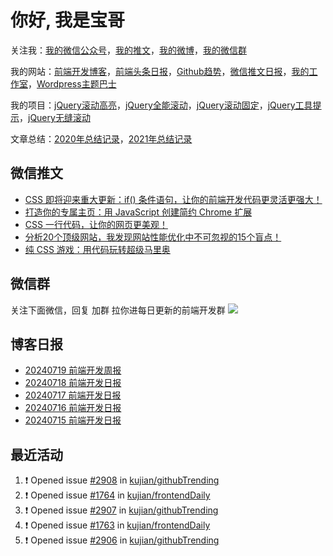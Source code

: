 
# 你好, 我是宝哥

关注我：[我的微信公众号](https://open.weixin.qq.com/qr/code?username=caibaojian_com)，[我的推文](https://weixin.qdkfweb.cn/)，[我的微博](https://weibo.com/kujian)，[我的微信群](https://qdkfweb.cn/go/weixinqun)

我的网站：[前端开发博客](https://qdkfweb.cn/)，[前端头条日报](https://toutiao.qdkfweb.cn/)，[Github趋势](https://github.qdkfweb.cn/)，[微信推文日报](https://weixin.qdkfweb.cn/)，[我的工作室](https://diy.qdkfweb.cn/)，[Wordpress主题巴士](https://wp.qdkfweb.cn/)

我的项目：[jQuery滚动高亮](https://github.com/kujian/scrollHighlight)，[jQuery全能滚动](https://github.com/kujian/power-slider)，[jQuery滚动固定](https://github.com/kujian/scrollfix)，[jQuery工具提示](https://github.com/kujian/tooltip)，[jQuery无缝滚动](http://github.com/kujian/scrollForever)

文章总结：[2020年总结记录](https://mp.weixin.qq.com/s/u0YW8BFWYLquVauhHrkSMQ)，[2021年总结记录](https://mp.weixin.qq.com/s/zMnxIpxMdDrIyuLxHRnSPw)


## 微信推文

<!-- BLOG-POST-LIST:START -->
- [CSS 即将迎来重大更新：if&lpar;&rpar; 条件语句，让你的前端开发代码更灵活更强大！](https://weixin.qdkfweb.cn/51445.html)
- [打造你的专属主页：用 JavaScript 创建简约 Chrome 扩展](https://weixin.qdkfweb.cn/51351.html)
- [CSS 一行代码，让你的网页更美观！](https://weixin.qdkfweb.cn/51278.html)
- [分析20个顶级网站，我发现网站性能优化中不可忽视的15个盲点！](https://weixin.qdkfweb.cn/51217.html)
- [纯 CSS 游戏：用代码玩转超级马里奥](https://weixin.qdkfweb.cn/51079.html)
<!-- BLOG-POST-LIST:END -->

## 微信群
关注下面微信，回复 加群 拉你进每日更新的前端开发群
![](https://pic.qdkfweb.cn/uploads/2023/11/weixin.png)

## 博客日报

<!-- DAILY:START -->
- [20240719 前端开发周报](https://qdkfweb.cn/fe-weekly-20240719.html)
- [20240718 前端开发日报](https://qdkfweb.cn/fe-daily-20240718.html)
- [20240717 前端开发日报](https://qdkfweb.cn/fe-daily-20240717.html)
- [20240716 前端开发日报](https://qdkfweb.cn/fe-daily-20240716.html)
- [20240715 前端开发日报](https://qdkfweb.cn/fe-daily-20240715.html)
<!-- DAILY:END -->


## 最近活动

<!--START_SECTION:activity-->
1. ❗ Opened issue [#2908](https://github.com/kujian/githubTrending/issues/2908) in [kujian/githubTrending](https://github.com/kujian/githubTrending)
2. ❗ Opened issue [#1764](https://github.com/kujian/frontendDaily/issues/1764) in [kujian/frontendDaily](https://github.com/kujian/frontendDaily)
3. ❗ Opened issue [#2907](https://github.com/kujian/githubTrending/issues/2907) in [kujian/githubTrending](https://github.com/kujian/githubTrending)
4. ❗ Opened issue [#1763](https://github.com/kujian/frontendDaily/issues/1763) in [kujian/frontendDaily](https://github.com/kujian/frontendDaily)
5. ❗ Opened issue [#2906](https://github.com/kujian/githubTrending/issues/2906) in [kujian/githubTrending](https://github.com/kujian/githubTrending)
<!--END_SECTION:activity-->
